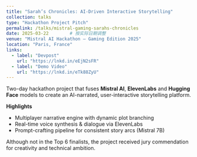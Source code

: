 ```yaml
---
title: "Sarah’s Chronicles: AI-Driven Interactive Storytelling"
collection: talks
type: "Hackathon Project Pitch"
permalink: /talks/mistral-gaming-sarahs-chronicles
date: 2025-03-22        # 按实际日期调整
venue: "Mistral AI Hackathon – Gaming Edition 2025"
location: "Paris, France"
links:
  - label: "Devpost"
    url: "https://lnkd.in/eEjN2sFR"
  - label: "Demo Video"
    url: "https://lnkd.in/eTk88ZyU"
---
```


Two-day hackathon project that fuses **Mistral AI**, **ElevenLabs** and **Hugging Face** models to create an AI-narrated, user-interactive storytelling platform.  

**Highlights**

* Multiplayer narrative engine with dynamic plot branching  
* Real-time voice synthesis & dialogue via ElevenLabs  
* Prompt-crafting pipeline for consistent story arcs (Mistral 7B)  

Although not in the Top 6 finalists, the project received jury commendation for creativity and technical ambition.
